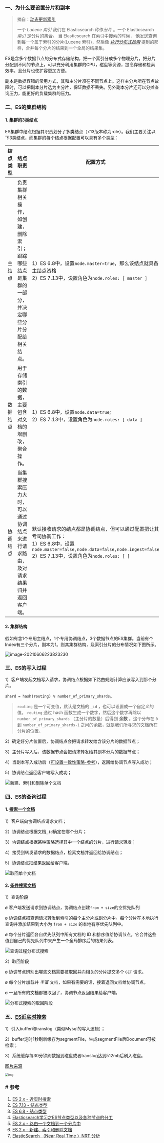 ### 一、为什么要设置分片和副本

> 摘自：[动态更新索引](https://www.elastic.co/guide/cn/elasticsearch/guide/current/dynamic-indices.html)
>
> 一个 *Lucene 索引* 我们在 Elasticsearch 称作*分片* 。一个 Elasticsearch *索引* 是分片的集合。 当 Elasticsearch 在索引中搜索的时候， 他发送查询到每一个属于索引的分片(Lucene 索引)，然后像 [*执行分布式检索*](https://www.elastic.co/guide/cn/elasticsearch/guide/current/distributed-search.html) 提到的那样，合并每个分片的结果到一个全局的结果集。

ES是含多个数据节点的分布式存储结构，把一个索引分成多个物理分片，把分片分配到不同的节点上，可以充分利用集群的CPU，磁盘等资源，提高存储和检索效率。且分片也使扩容更加方便。

副本是数据容错的常用方式，其和主分片须在不同节点上。这样主分片所在节点故障时，可以把副本分片选为主分片，保证数据不丢失。另外副本分片还可以分摊查询压力，能更好的负载集群的压力。

### 二、ES的集群结构

#### 1. 集群的3类结点

ES集群中结点根据其职责划分了多类结点（7.13版本称为role）。我们主要关注以下3类结点，而集群的每个结点根据配置可以具有多个类型：

| 结点类型 | 结点职责                                                     | 配置方式                                                     | 资源要求              | 资源规格示例                                                 |
| -------- | ------------------------------------------------------------ | ------------------------------------------------------------ | --------------------- | ------------------------------------------------------------ |
| 主结点   | 负责集群相关操作，如创建，删除索引；跟踪哪些结点是集群的一部分，并决定哪些分片分配给相关结点。 | 1）ES 6.8中，设置`node.master=true`，那么该结点就具备主结点资格<br/>2）ES 7.13中，设置角色为`node.roles: [ master ]` | CPU，内存，IO要求一般 | 2核8G 20GB                                                   |
| 数据结点 | 用于存储索引的数据，主要包含对文档的增删改，聚合操作。       | 1）ES 6.8中，设置`node.data=true`;<br/>2）ES 7.13中，设置角色为`node.roles: [ data ]` | CPU，内存，IO要求较高 | 16核64G，1600GB                                              |
| 协调结点 | 当集群搜索压力大时，可以通过协调结点来进行请求路由，及对请求结果归并返回客户端。 | 默认接收请求的结点都是协调结点，但可以通过配置把让其专司协调工作：<br/>1）ES 6.8中，设置`node.master=false,node.data=false,node.ingest=false`<br/>2）ES 7.13中，设置角色为`node.roles: [ ]` | CPU，内存要求较高     | 2核8G 20GB（由当前查询量较小，故规格较低，正常情况应该与数据结点同等规格） |

#### 2. 集群结构

假如有含1个专用主结点，1个专用协调结点，3个数据节点的ES集群。当前有个Index有三个分片，副本为1。则其集群结构，及索引分片的分布情况如下图所示。

![image-20210606223823230](pic/image-20210606223823230.png)

### 三、ES的写入过程

1）客户端发起文档写入请求，协调结点根据如下路由规则计算应该写入到那个分片。

`shard = hash(routing) % number_of_primary_shards`。

> `routing` 是一个可变值，默认是文档的 `_id` ，也可以设置成一个自定义的值。 `routing` 通过 hash 函数生成一个数字，然后这个数字再除以 `number_of_primary_shards` （主分片的数量）后得到 **余数** 。这个分布在 `0` 到 `number_of_primary_shards-1` 之间的余数，就是我们所寻求的文档所在分片的位置。

2）确定好分片位置后，协调结点会把请求转发给含该分片的数据节点；

3）主分片写入后，该数据节点会把请求转发给其副本分片的数据节点；

4）当副本写入成功后（[可设置一致性策略-参考](https://www.elastic.co/guide/cn/elasticsearch/guide/current/distrib-write.html)），返回给协调节点写入成功；

5）协调结点返回客户端写入成功；

![新建、索引和删除单个文档](pic/elas_0402.png)

### 四、ES的查询过程

#### 1. [搜索一个文档](https://www.elastic.co/guide/cn/elasticsearch/guide/current/distrib-read.html)

1）客户端向协调结点请求文档；

2）协调结点根据文档`_id`确定在哪个分片；

3）协调结点根据某种策略选择其中一个结点的分片，进行请求转发；

4）接受到转发请求的数据结点，检索文档并返回给协调结点；

5）协调结点把结果返回给客户端。

![取回单个文档](pic/elas_0403.png)

#### 2. [条件搜索文档](https://www.elastic.co/guide/cn/elasticsearch/guide/current/distributed-search.html)

1）查询阶段

ø 客户端发送请求到协调结点，协调结点创建`from + size`的空优先队列

ø 协调结点把查询请求转发到索引的每个主分片或副分片中。每个分片在本地执行查询并添加结果到大小为 `from + size` 的本地有序优先队列中。

ø 每个分片返回各自优先队列中所有文档的 ID 和排序值给协调节点，它合并这些值到自己的优先队列中来产生一个全局排序后的结果列表。

![查询过程分布式搜索](pic/elas_0901.png)

2）取回阶段

ø 协调节点辨别出哪些文档需要被取回并向相关的分片提交多个 `GET` 请求。

ø 每个分片加载并 *丰富* 文档，如果有需要的话，接着返回文档给协调节点。

ø 一旦所有的文档都被取回了，协调节点返回结果给客户端。

![分布式搜索的取回阶段](pic/elas_0902.png)

### 五、[ES近实时搜索](https://www.elastic.co/guide/cn/elasticsearch/guide/current/near-real-time.html)

1）引入buffer和translog（类似Mysql的写入逻辑）；

2）buffer定时1秒刷新缓存为segmentFile，生成segmentFile后Document可被检索；

3）系统缓存每30分钟刷数据到磁盘或者translog达到512mb后刷入磁盘。

[图片来源](https://www.pianshen.com/article/5547258246/)

<img src="pic/cfb0bbebe7b0f47bc9548714af4f05ce.png" alt="img" style="zoom: 67%;" />

### # 参考

1. [ES 2.x - 近实时搜索](https://www.elastic.co/guide/cn/elasticsearch/guide/current/near-real-time.html)
2. [ES 7.13 - 结点类型](https://www.elastic.co/guide/en/elasticsearch/reference/current/modules-node.html)
3. [ES 6.8 - 结点类型](https://www.elastic.co/guide/en/elasticsearch/reference/6.8/modules-node.html)
4. [Elasticsearch学习之ES节点类型以及各种节点的分工](https://www.cnblogs.com/sunfie/p/9598464.html)
5. [ES 2.x - 路由一个文档到一个分片中](https://www.elastic.co/guide/cn/elasticsearch/guide/current/routing-value.html)
6. [ES 2.x -  新建、索引和删除文档](https://www.elastic.co/guide/cn/elasticsearch/guide/current/distrib-write.html)
7. [ElasticSearch （Near Real Time ）NRT 分析](https://www.pianshen.com/article/5547258246/)

